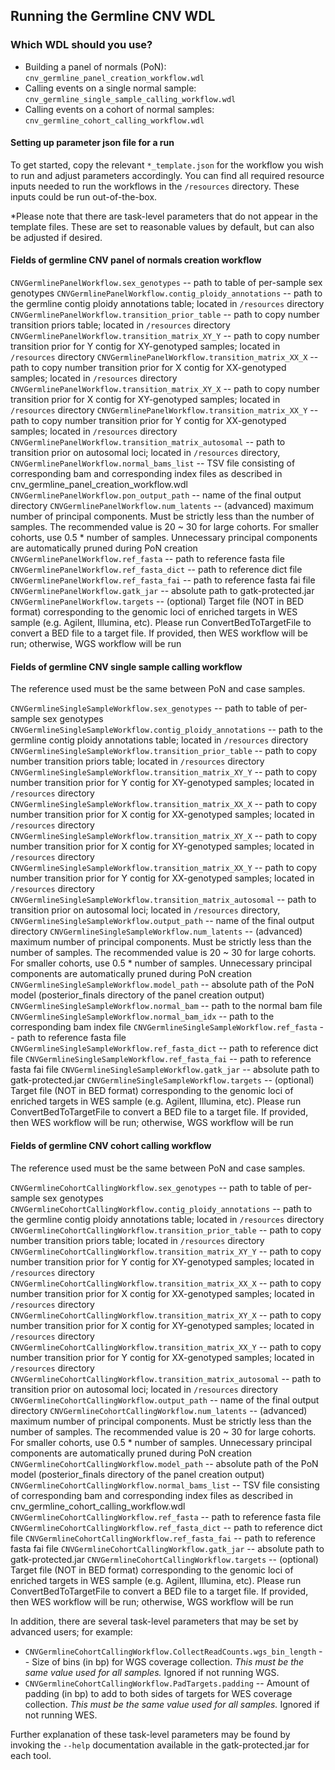## Running the Germline CNV WDL

### Which WDL should you use?
- Building a panel of normals (PoN): ``cnv_germline_panel_creation_workflow.wdl``
- Calling events on a single normal sample: ``cnv_germline_single_sample_calling_workflow.wdl``
- Calling events on a cohort of normal samples: ``cnv_germline_cohort_calling_workflow.wdl``

#### Setting up parameter json file for a run

To get started, copy the relevant ``*_template.json`` for the workflow you wish to run and adjust parameters accordingly.
You can find all required resource inputs needed to run the workflows in the ``/resources`` directory. These inputs could be run out-of-the-box.

*Please note that there are task-level parameters that do not appear in the template files.  These are set to reasonable values by default, but can also be adjusted if desired.

#### Fields of germline CNV panel of normals creation workflow

  ``CNVGermlinePanelWorkflow.sex_genotypes`` -- path to table of per-sample sex genotypes
  ``CNVGermlinePanelWorkflow.contig_ploidy_annotations`` --  path to the germline contig ploidy annotations table; located in ``/resources`` directory
  ``CNVGermlinePanelWorkflow.transition_prior_table`` -- path to copy number transition priors table; located in ``/resources`` directory
  ``CNVGermlinePanelWorkflow.transition_matrix_XY_Y`` -- path to copy number transition prior for Y contig for XY-genotyped samples; located in ``/resources`` directory
  ``CNVGermlinePanelWorkflow.transition_matrix_XX_X`` -- path to copy number transition prior for X contig for XX-genotyped samples; located in ``/resources`` directory
  ``CNVGermlinePanelWorkflow.transition_matrix_XY_X`` -- path to copy number transition prior for X contig for XY-genotyped samples; located in ``/resources`` directory
  ``CNVGermlinePanelWorkflow.transition_matrix_XX_Y`` -- path to copy number transition prior for Y contig for XX-genotyped samples; located in ``/resources`` directory
  ``CNVGermlinePanelWorkflow.transition_matrix_autosomal`` -- path to transition prior on autosomal loci; located in ``/resources`` directory,
  ``CNVGermlinePanelWorkflow.normal_bams_list`` -- TSV file consisting of corresponding bam and corresponding index files as described in cnv_germline_panel_creation_workflow.wdl
  ``CNVGermlinePanelWorkflow.pon_output_path`` -- name of the final output directory
  ``CNVGermlinePanelWorkflow.num_latents`` -- (advanced) maximum number of principal components. Must be strictly less than the number of samples. The recommended value is 20 ~ 30 for large cohorts. For smaller cohorts, use 0.5 * number of samples. Unnecessary principal components are automatically pruned during PoN creation
  ``CNVGermlinePanelWorkflow.ref_fasta`` -- path to reference fasta file
  ``CNVGermlinePanelWorkflow.ref_fasta_dict`` -- path to reference dict file
  ``CNVGermlinePanelWorkflow.ref_fasta_fai`` -- path to reference fasta fai file
  ``CNVGermlinePanelWorkflow.gatk_jar`` -- absolute path to gatk-protected.jar
  ``CNVGermlinePanelWorkflow.targets`` -- (optional) Target file (NOT in BED format) corresponding to the genomic loci of enriched targets in WES sample (e.g. Agilent, Illumina, etc). Please run ConvertBedToTargetFile to convert a BED file to a target file. If provided, then WES workflow will be run; otherwise, WGS workflow will be run


#### Fields of germline CNV single sample calling workflow

The reference used must be the same between PoN and case samples.

  ``CNVGermlineSingleSampleWorkflow.sex_genotypes`` -- path to table of per-sample sex genotypes
  ``CNVGermlineSingleSampleWorkflow.contig_ploidy_annotations`` --  path to the germline contig ploidy annotations table; located in ``/resources`` directory
  ``CNVGermlineSingleSampleWorkflow.transition_prior_table`` -- path to copy number transition priors table; located in ``/resources`` directory
  ``CNVGermlineSingleSampleWorkflow.transition_matrix_XY_Y`` -- path to copy number transition prior for Y contig for XY-genotyped samples; located in ``/resources`` directory
  ``CNVGermlineSingleSampleWorkflow.transition_matrix_XX_X`` -- path to copy number transition prior for X contig for XX-genotyped samples; located in ``/resources`` directory
  ``CNVGermlineSingleSampleWorkflow.transition_matrix_XY_X`` -- path to copy number transition prior for X contig for XY-genotyped samples; located in ``/resources`` directory
  ``CNVGermlineSingleSampleWorkflow.transition_matrix_XX_Y`` -- path to copy number transition prior for Y contig for XX-genotyped samples; located in ``/resources`` directory
  ``CNVGermlineSingleSampleWorkflow.transition_matrix_autosomal`` -- path to transition prior on autosomal loci; located in ``/resources`` directory,
  ``CNVGermlineSingleSampleWorkflow.output_path`` -- name of the final output directory
  ``CNVGermlineSingleSampleWorkflow.num_latents`` -- (advanced) maximum number of principal components. Must be strictly less than the number of samples. The recommended value is 20 ~ 30 for large cohorts. For smaller cohorts, use 0.5 * number of samples. Unnecessary principal components are automatically pruned during PoN creation
  ``CNVGermlineSingleSampleWorkflow.model_path`` -- absolute path of the PoN model (posterior_finals directory of the panel creation output)
  ``CNVGermlineSingleSampleWorkflow.normal_bam`` -- path to the normal bam file
  ``CNVGermlineSingleSampleWorkflow.normal_bam_idx`` -- path to the corresponding bam index file
  ``CNVGermlineSingleSampleWorkflow.ref_fasta`` -- path to reference fasta file
  ``CNVGermlineSingleSampleWorkflow.ref_fasta_dict`` -- path to reference dict file
  ``CNVGermlineSingleSampleWorkflow.ref_fasta_fai`` -- path to reference fasta fai file
  ``CNVGermlineSingleSampleWorkflow.gatk_jar`` -- absolute path to gatk-protected.jar
  ``CNVGermlineSingleSampleWorkflow.targets`` -- (optional) Target file (NOT in BED format) corresponding to the genomic loci of enriched targets in WES sample (e.g. Agilent, Illumina, etc). Please run ConvertBedToTargetFile to convert a BED file to a target file. If provided, then WES workflow will be run; otherwise, WGS workflow will be run


#### Fields of germline CNV cohort calling workflow

The reference used must be the same between PoN and case samples.

  ``CNVGermlineCohortCallingWorkflow.sex_genotypes`` -- path to table of per-sample sex genotypes
  ``CNVGermlineCohortCallingWorkflow.contig_ploidy_annotations`` --  path to the germline contig ploidy annotations table; located in ``/resources`` directory
  ``CNVGermlineCohortCallingWorkflow.transition_prior_table`` -- path to copy number transition priors table; located in ``/resources`` directory
  ``CNVGermlineCohortCallingWorkflow.transition_matrix_XY_Y`` -- path to copy number transition prior for Y contig for XY-genotyped samples; located in ``/resources`` directory
  ``CNVGermlineCohortCallingWorkflow.transition_matrix_XX_X`` -- path to copy number transition prior for X contig for XX-genotyped samples; located in ``/resources`` directory
  ``CNVGermlineCohortCallingWorkflow.transition_matrix_XY_X`` -- path to copy number transition prior for X contig for XY-genotyped samples; located in ``/resources`` directory
  ``CNVGermlineCohortCallingWorkflow.transition_matrix_XX_Y`` -- path to copy number transition prior for Y contig for XX-genotyped samples; located in ``/resources`` directory
  ``CNVGermlineCohortCallingWorkflow.transition_matrix_autosomal`` -- path to transition prior on autosomal loci; located in ``/resources`` directory
  ``CNVGermlineCohortCallingWorkflow.output_path`` -- name of the final output directory
  ``CNVGermlineCohortCallingWorkflow.num_latents`` -- (advanced) maximum number of principal components. Must be strictly less than the number of samples. The recommended value is 20 ~ 30 for large cohorts. For smaller cohorts, use 0.5 * number of samples. Unnecessary principal components are automatically pruned during PoN creation
  ``CNVGermlineCohortCallingWorkflow.model_path`` -- absolute path of the PoN model (posterior_finals directory of the panel creation output)
  ``CNVGermlineCohortCallingWorkflow.normal_bams_list`` -- TSV file consisting of corresponding bam and corresponding index files as described in cnv_germline_cohort_calling_workflow.wdl
  ``CNVGermlineCohortCallingWorkflow.ref_fasta`` -- path to reference fasta file
  ``CNVGermlineCohortCallingWorkflow.ref_fasta_dict`` -- path to reference dict file
  ``CNVGermlineCohortCallingWorkflow.ref_fasta_fai`` -- path to reference fasta fai file
  ``CNVGermlineCohortCallingWorkflow.gatk_jar`` -- absolute path to gatk-protected.jar
  ``CNVGermlineCohortCallingWorkflow.targets`` -- (optional) Target file (NOT in BED format) corresponding to the genomic loci of enriched targets in WES sample (e.g. Agilent, Illumina, etc). Please run ConvertBedToTargetFile to convert a BED file to a target file. If provided, then WES workflow will be run; otherwise, WGS workflow will be run

In addition, there are several task-level parameters that may be set by advanced users; for example:

- ``CNVGermlineCohortCallingWorkflow.CollectReadCounts.wgs_bin_length`` -- Size of bins (in bp) for WGS coverage collection.  *This must be the same value used for all samples.*  Ignored if not running WGS.
- ``CNVGermlineCohortCallingWorkflow.PadTargets.padding`` -- Amount of padding (in bp) to add to both sides of targets for WES coverage collection.  *This must be the same value used for all samples.*  Ignored if not running WES.



Further explanation of these task-level parameters may be found by invoking the ``--help`` documentation available in the gatk-protected.jar for each tool.